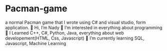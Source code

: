 # Pacman-game
a normal Pacman game that I wrote using C# and visual studio, form application.
👋 Hi, I’m Nady
👀 I’m interested in everything about programming
💞️ I Learned C++, C#, Python, Java, everything about web developement(HTML, Css, Javascript)
🌱 I’m currently learning SQL, Javascript, Machine Learning
